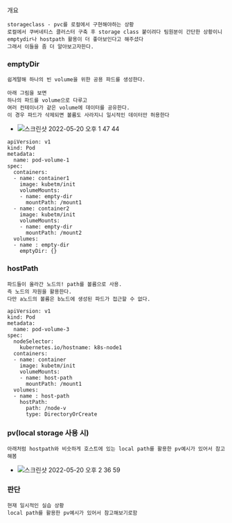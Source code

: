 개요 
```
storageclass - pvc를 로컬에서 구현해야하는 상황
로컬에서 쿠버네티스 클러스터 구축 후 storage class 붙이려다 팀원분이 간단한 상황이니 emptydir나 hostpath 활용이 더 좋아보인다고 해주셨다
그래서 이들을 좀 더 알아보고자한다.
```

### emptyDir
```
쉽게말해 하나의 빈 volume을 위한 공용 파드를 생성한다.

아래 그림을 보면 
하나의 파드를 volume으로 다루고
여러 컨테이너가 같은 volume에 데이터를 공유한다.
이 경우 파드가 삭제되면 볼륨도 사라지니 일시적인 데이터만 허용한다
```
- ![스크린샷 2022-05-20 오후 1 47 44](https://user-images.githubusercontent.com/62214428/169452558-95b27f01-b7de-4121-a7e1-5a336d07e936.png)
```
apiVersion: v1
kind: Pod
metadata:
  name: pod-volume-1
spec:
  containers:
  - name: container1
    image: kubetm/init
    volumeMounts:
    - name: empty-dir
      mountPath: /mount1
  - name: container2
    image: kubetm/init
    volumeMounts:
    - name: empty-dir
      mountPath: /mount2
  volumes:
  - name : empty-dir
    emptyDir: {}
```

### hostPath
```
파드들이 올라간 노드의! path를 볼륨으로 사용. 
즉 노드의 자원을 활용한다.
다만 a노드의 볼륨은 b노드에 생성된 파드가 접근할 수 없다.
```
```
apiVersion: v1
kind: Pod
metadata:
  name: pod-volume-3
spec:
  nodeSelector:
    kubernetes.io/hostname: k8s-node1
  containers:
  - name: container
    image: kubetm/init
    volumeMounts:
    - name: host-path
      mountPath: /mount1
  volumes:
  - name : host-path
    hostPath:
      path: /node-v
      type: DirectoryOrCreate
```
### pv(local storage 사용 시)
```
아래처럼 hostpath와 비슷하게 호스트에 있는 local path를 활용한 pv예시가 있어서 참고해봄
```
- ![스크린샷 2022-05-20 오후 2 36 59](https://user-images.githubusercontent.com/62214428/169457976-f4e205fc-513a-46b6-93d5-14e98da9a667.png)

### 판단
```
현재 일시적인 실습 상황
local path를 활용한 pv예시가 있어서 참고해보기로함
```

